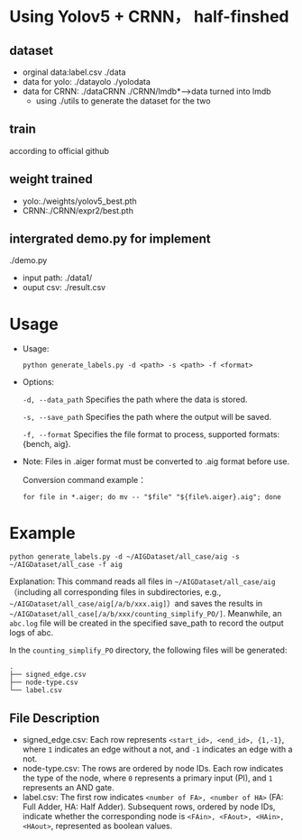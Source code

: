 # Using Yolov5 + CRNN， half-finshed
## dataset
- orginal data:label.csv   ./data
- data for yolo: ./datayolo ./yolodata
- data for CRNN: ./dataCRNN  ./CRNN/lmdb*-->data turned into lmdb
    - using ./utils to generate the dataset for the two
## train
according to official github
## weight trained
- yolo:./weights/yolov5_best.pth
- CRNN:./CRNN/expr2/best.pth
## intergrated demo.py for implement
./demo.py
- input path: ./data1/
- ouput csv: ./result.csv

# Usage
- Usage:
  ```
  python generate_labels.py -d <path> -s <path> -f <format>
  ```
- Options:
  
	`-d, --data_path`		Specifies the path where the data is stored.
  
	`-s, --save_path`		Specifies the path where the output will be saved.
  
	`-f, --format`		Specifies the file format to process, supported formats: {bench, aig}.

- Note: Files in .aiger format must be converted to .aig format before use.

	Conversion command example：
	```
	for file in *.aiger; do mv -- "$file" "${file%.aiger}.aig"; done
	```

# Example
```
python generate_labels.py -d ~/AIGDataset/all_case/aig -s ~/AIGDataset/all_case -f aig
```

Explanation: This command reads all files in `~/AIGDataset/all_case/aig`（including all corresponding files in subdirectories, e.g., `~/AIGDataset/all_case/aig[/a/b/xxx.aig]`）and saves the results in `~/AIGDataset/all_case[/a/b/xxx/counting_simplify_PO/]`. Meanwhile, an `abc.log` file will be created in the specified save_path to record the output logs of abc.

In the `counting_simplify_PO` directory, the following files will be generated:
```
.
├── signed_edge.csv
├── node-type.csv
└── label.csv
```

## File Description
- signed_edge.csv: Each row represents `<start_id>, <end_id>, {1,-1}`, where `1` indicates an edge without a not, and `-1` indicates an edge with a not.
- node-type.csv: The rows are ordered by node IDs. Each row indicates the type of the node, where `0` represents a primary input (PI), and `1` represents an AND gate. 
- label.csv: The first row indicates `<number of FA>, <number of HA>` (FA: Full Adder, HA: Half Adder). Subsequent rows, ordered by node IDs, indicate whether the corresponding node is `<FAin>, <FAout>, <HAin>, <HAout>`, represented as boolean values.

